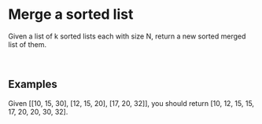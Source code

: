 # Merge a sorted list

Given a list of k sorted lists each with size N, return a new sorted merged list of them.

<br/>

## Examples
Given  [[10, 15, 30], [12, 15, 20], [17, 20, 32]], you should return [10, 12, 15, 15, 17, 20, 20, 30, 32].